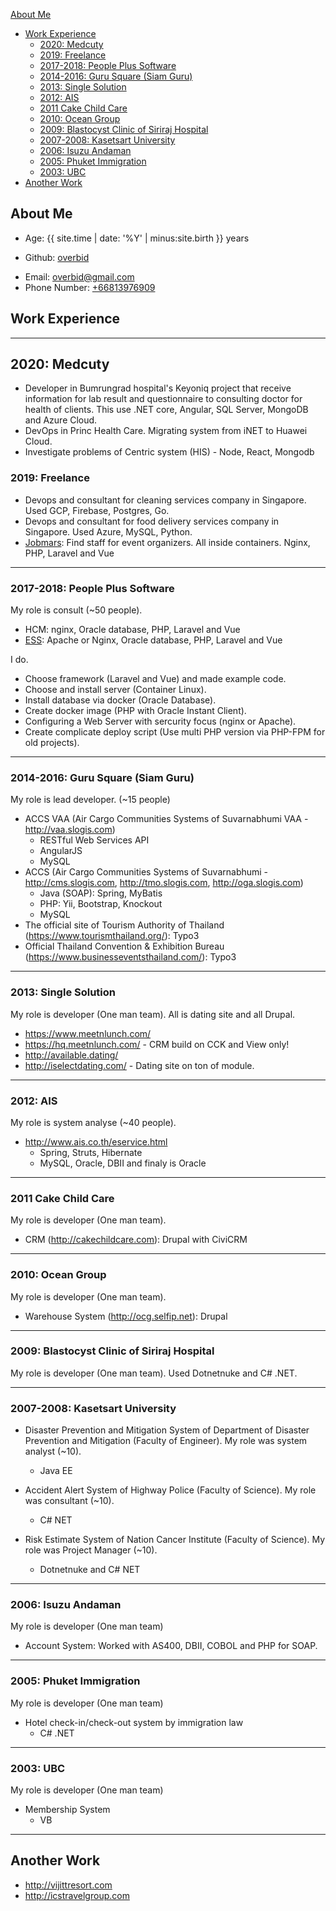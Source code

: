 
[About Me](#about-me)
- [Work Experience](#work-experience)
  - [2020: Medcuty](#2020-Medcuty)
  - [2019: Freelance](#2019-2020-freelance)
  - [2017-2018: People Plus Software](#2017-2018-people-plus-software)
  - [2014-2016: Guru Square (Siam Guru)](#2014-2016-guru-square-siam-guru)
  - [2013: Single Solution](#2013-single-solution)
  - [2012: AIS](#2012-ais)
  - [2011 Cake Child Care](#2011-cake-child-care)
  - [2010: Ocean Group](#2010-ocean-group)
  - [2009: Blastocyst Clinic of Siriraj Hospital](#2009-blastocyst-clinic-of-siriraj-hospital)
  - [2007-2008: Kasetsart University](#2007-2008-kasetsart-university)
  - [2006: Isuzu Andaman](#2006-isuzu-andaman)
  - [2005: Phuket Immigration](#2005-phuket-immigration)
  - [2003: UBC](#2003-ubc)
- [Another Work](#another-work)

## About Me

* Age: {{ site.time | date: '%Y' | minus:site.birth }} years
<!-- * In Love with Drupal: {{ site.time | date: '%Y' | minus:site.drupal_found }} years -->
* Github: [overbid](https://github.com/overbid)
<!-- * Drupal.org: [overbid](https://www.drupal.org/u/overbid) -->
* Email: [overbid@gmail.com](mailto:overbid@gmail.com)
* Phone Number: [+66813976909](tel:+66813976909)

## Work Experience

***

## 2020: Medcuty
* Developer in Bumrungrad hospital's Keyoniq project that receive information for lab result and questionnaire to consulting doctor for health of clients. This use .NET core, Angular, SQL Server, MongoDB and Azure Cloud.
* DevOps in Princ Health Care. Migrating system from iNET to Huawei Cloud.
* Investigate problems of Centric system (HIS) - Node, React, Mongodb

### 2019: Freelance
* Devops and consultant for cleaning services company in Singapore. Used GCP, Firebase, Postgres, Go.
* Devops and consultant for food delivery services company in Singapore. Used Azure, MySQL, Python.
* [Jobmars](http://jobmars.eventpass.co/account/login): Find staff for event organizers. All inside containers. Nginx, PHP, Laravel and Vue

***
### 2017-2018: People Plus Software
My role is consult (~50 people).
* HCM: nginx, Oracle database, PHP, Laravel and Vue
* [ESS](https://essonline.peopleplus.co.th): Apache or Nginx, Oracle database, PHP, Laravel and Vue

I do.
* Choose framework (Laravel and Vue) and made example code.
* Choose and install server (Container Linux).
* Install database via docker (Oracle Database).
* Create docker image (PHP with Oracle Instant Client).
* Configuring a Web Server with sercurity focus (nginx or Apache).
* Create complicate deploy script (Use multi PHP version via PHP-FPM for old projects).

***
### 2014-2016: Guru Square (Siam Guru)
My role is lead developer. (~15 people)
* ACCS VAA (Air Cargo Communities Systems of Suvarnabhumi VAA - http://vaa.slogis.com)
    * RESTful Web Services API
    * AngularJS
    * MySQL
* ACCS (Air Cargo Communities Systems of Suvarnabhumi - http://cms.slogis.com, http://tmo.slogis.com, http://oga.slogis.com)
    * Java (SOAP): Spring, MyBatis
    * PHP: Yii, Bootstrap, Knockout
    * MySQL
* The official site of Tourism Authority of Thailand (https://www.tourismthailand.org/): Typo3
* Official Thailand Convention & Exhibition Bureau (https://www.businesseventsthailand.com/): Typo3

***
### 2013: Single Solution
My role is developer (One man team). All is dating site and all Drupal.
* https://www.meetnlunch.com/
* https://hq.meetnlunch.com/ - CRM build on CCK and View only!
* http://available.dating/
* http://iselectdating.com/ - Dating site on ton of module.

***
### 2012: AIS
My role is system analyse (~40 people).
*  http://www.ais.co.th/eservice.html
    * Spring, Struts, Hibernate
    * MySQL, Oracle, DBII and finaly is Oracle

***
### 2011 Cake Child Care
My role is developer (One man team).
* CRM (http://cakechildcare.com): Drupal with CiviCRM

***
### 2010: Ocean Group
My role is developer (One man team).
* Warehouse System (http://ocg.selfip.net): Drupal

***
### 2009: Blastocyst Clinic of Siriraj Hospital
My role is developer (One man team). Used Dotnetnuke and C# .NET.

***
### 2007-2008: Kasetsart University
* Disaster Prevention and Mitigation System of Department of Disaster Prevention and Mitigation (Faculty of Engineer). My role was system analyst (~10).
    * Java EE

* Accident Alert System of Highway Police (Faculty of Science). My role was consultant (~10).
    * C# NET

* Risk Estimate System of Nation Cancer Institute (Faculty of Science). My role was Project Manager (~10).
    * Dotnetnuke and C# NET

***
### 2006: Isuzu Andaman
My role is developer (One man team)
* Account System: Worked with AS400, DBII, COBOL and PHP for SOAP.

***
### 2005: Phuket Immigration 
My role is developer (One man team)
* Hotel check-in/check-out system by immigration law
    * C# .NET

***
### 2003: UBC
My role is developer (One man team)
* Membership System
    * VB

***
## Another Work
* http://vijittresort.com
* http://icstravelgroup.com

